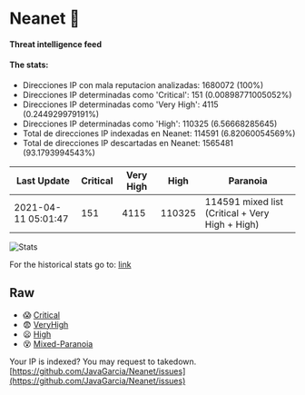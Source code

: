 # Neanet :hocho:
#### Threat intelligence feed
#### The stats:

- Direcciones IP con mala reputacion analizadas: 1680072 (100%)
- Direcciones IP determinadas como 'Critical':  151 (0.00898771005052%)
- Direcciones IP determinadas como 'Very High':  4115 (0.244929979191%)
- Direcciones IP determinadas como 'High':  110325 (6.56668285645)
- Total de direcciones IP indexadas en Neanet:  114591 (6.82060054569%)
- Total de direcciones IP descartadas en Neanet:  1565481 (93.1793994543%)

| Last Update | Critical | Very High | High | Paranoia |
| --- | --- | --- | --- | --- |
| 2021-04-11 05:01:47 | 151 | 4115 | 110325 | 114591 mixed list (Critical + Very High + High)|

![Stats](https://docs.google.com/spreadsheets/d/e/2PACX-1vSnaNMIXVabIpDJjufMlzH7poXnshF3mgd8Is1g9ytUEzVsP5my4Trn8f-xkoLLQ38xpL3HtmUexLo6/pubchart?oid=501124687&format=image)

For the historical stats go to: [link](/stats.csv)
## Raw
- :scream: [Critical](https://raw.githubusercontent.com/JavaGarcia/Neanet/master/blacklists/neanet_critical.txt)
- :fearful: [VeryHigh](https://raw.githubusercontent.com/JavaGarcia/Neanet/master/blacklists/neanet_veryHigh.txtt)
- :frowning: [High](https://raw.githubusercontent.com/JavaGarcia/Neanet/master/blacklists/neanet_high.txt)
- :dizzy_face: [Mixed-Paranoia](https://raw.githubusercontent.com/JavaGarcia/Neanet/master/blacklists/neanet_all.txt)


Your IP is indexed? You may request to takedown. [https://github.com/JavaGarcia/Neanet/issues](https://github.com/JavaGarcia/Neanet/issues)



































































































































































































































































































































































































































































































































































































































































































































































































































































































































































































































































































































































































































































































































































































































































































































































































































































































































































































































































































































































































































































































































































































































































































































































































































































































































































































































































































































































































































































































































































































































































































































































































































































































































































































































































































































































































































































































































































































































































































































































































































































































































































































































































































































































































































































































































































































































































































































































































































































































































































































































































































































































































































































































































































































































































































































































































































































































































